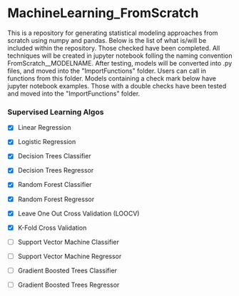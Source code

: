 # MachineLearning_FromScratch
This is a repository for generating statistical modeling approaches from scratch using numpy and pandas. Below is the list of what is/will be included within the repository. Those checked have been completed. All techniques will be created in jupyter notebook folling the naming convention FromScratch__MODELNAME. After testing, models will be converted into .py files, and moved into the "ImportFunctions" folder. Users can call in functions from this folder. Models containing a check mark below have jupyter notebook examples. Those with a double checks have been tested and moved into the "ImportFunctions" folder.


 
### Supervised Learning Algos

- [x] Linear Regression 

- [x] Logistic Regression

- [x] Decision Trees Classifier

- [x] Decision Trees Regressor

- [x] Random Forest Classifier

- [x] Random Forest Regressor

- [x] Leave One Out Cross Validation (LOOCV)

- [x] K-Fold Cross Validation

- [ ] Support Vector Machine Classifier  

- [ ] Support Vector Machine Regressor 

- [ ] Gradient Boosted Trees Classifier 

- [ ] Gradient Boosted Trees Regressor 

